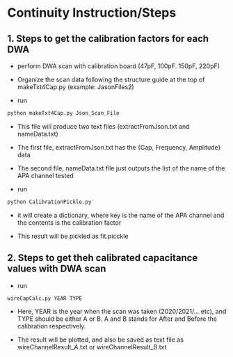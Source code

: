 # Continuity Instruction/Steps 

## 1. Steps to get the calibration factors for each DWA
* perform DWA scan with calibration board (47pF, 100pF. 150pF, 220pF) 

* Organize the scan data following the structure guide at the top of makeTxt4Cap.py (example: JasonFiles2) 

* run 
```bash
python makeTxt4Cap.py Json_Scan_File
```

* This file will produce two text files (extractFromJson.txt and nameData.txt)

* The first file, extractFromJson.txt has the {Cap, Frequency, Amplitude} data 

* The second file, nameData.txt file just outputs the list of the name of the APA channel tested 

* run 
```bash
python CalibrationPickle.py' 
```

* it will create a dictionary, where key is the name of the APA channel and the contents is the calibration factor

* This result will be pickled as fit.picckle

## 2. Steps to get theh calibrated capacitance values with DWA scan 
* run 
```bash
wireCapCalc.py YEAR TYPE
```

* Here, YEAR is the year when the scan was taken (2020/2021/... etc), and TYPE should be either A or B. A and B stands for After and Before the calibration respectively. 

* The result will be plotted, and also be saved as text file as  wireChannelResult_A.txt or wireChannelResult_B.txt
 
